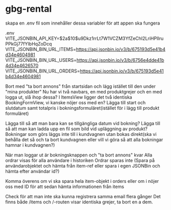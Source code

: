 # gbg-rental

skapa en .env fil som innehåller dessa variabler för att appen ska fungera

.env
VITE_JSONBIN_API_KEY=\$2a\$10\$u9Dkz1rrLt7W1VCZM3YfZeChI2LriHPIIruPPkGj77fYIbHqZoDcq
VITE_JSONBIN_BIN_URL_ITEMS=https://api.jsonbin.io/v3/b/675193d5e41b4d34e4604981
VITE_JSONBIN_BIN_URL_USERS=https://api.jsonbin.io/v3/b/6756e4dde41b4d34e4626570
VITE_JSONBIN_BIN_URL_ORDERS=https://api.jsonbin.io/v3/b/675193d5e41b4d34e4604981

Bort med "ta bort annons" från startsidan och lägg istället till den under "mina produkter"
Nu har vi två navbars, en med produktgrejer och en med logga ut, slå ihop dessa?
I ItemsView ligger det två identiska BookingFormView, vi kanske nöjer oss med en?
Lägga till start och slutdatum samt totalpris i bokningsformuläret(istället för i lägg till produkt formuläret)

Lägga till så att man bara kan se tillgängliga datum vid bokning?
Lägga till så att man kan ladda upp en fil som bild vid upläggning av produkt?
Bokningar som görs läggs inte till i kundvagnen utan bokas direkt(ska vi behålla det så och ta bort kundvagnen eller vill vi göra så att alla bokningar hamnar i kundvagnen?)

När man loggar ut är bokningsknappen och "ta bort annons" kvar
Alla ordrar visas för alla användare i historiken
Ordrar sparas inte (Spara på användarobjektet och hämta från item-ref eller spara i egen JSONBin och hämta efter användar id?)

Komma överens om vi ska spara hela item-objekt i orders eller om i nöjer oss med ID för att sedan hämta informationen från items

Check för att man inte ska kunna registrera samma email flera gånger
Det finns både /items och /-routen visar identiska grejer, ta bort en a dem.